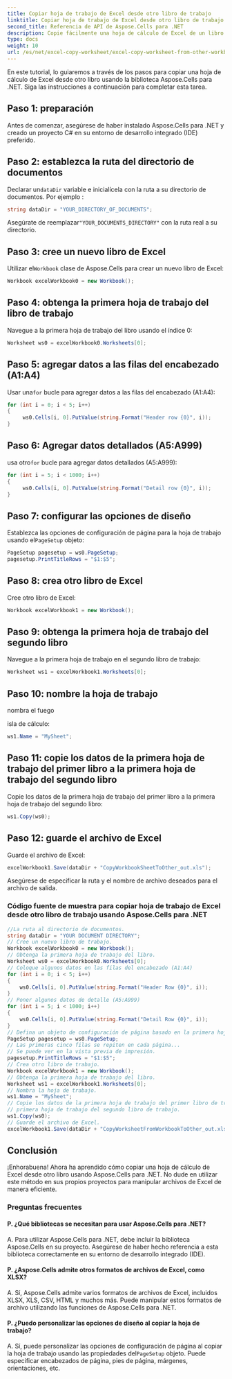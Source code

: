 ```yaml
---
title: Copiar hoja de trabajo de Excel desde otro libro de trabajo
linktitle: Copiar hoja de trabajo de Excel desde otro libro de trabajo
second_title: Referencia de API de Aspose.Cells para .NET
description: Copie fácilmente una hoja de cálculo de Excel de un libro a otro usando Aspose.Cells para .NET.
type: docs
weight: 10
url: /es/net/excel-copy-worksheet/excel-copy-worksheet-from-other-workbook/
---
```

En este tutorial, lo guiaremos a través de los pasos para copiar una hoja de cálculo de Excel desde otro libro usando la biblioteca Aspose.Cells para .NET. Siga las instrucciones a continuación para completar esta tarea.

## Paso 1: preparación

Antes de comenzar, asegúrese de haber instalado Aspose.Cells para .NET y creado un proyecto C# en su entorno de desarrollo integrado (IDE) preferido.

## Paso 2: establezca la ruta del directorio de documentos

 Declarar un`dataDir` variable e inicialícela con la ruta a su directorio de documentos. Por ejemplo :

```csharp
string dataDir = "YOUR_DIRECTORY_OF_DOCUMENTS";
```

 Asegúrate de reemplazar`"YOUR_DOCUMENTS_DIRECTORY"` con la ruta real a su directorio.

## Paso 3: cree un nuevo libro de Excel

 Utilizar el`Workbook` clase de Aspose.Cells para crear un nuevo libro de Excel:

```csharp
Workbook excelWorkbook0 = new Workbook();
```

## Paso 4: obtenga la primera hoja de trabajo del libro de trabajo

Navegue a la primera hoja de trabajo del libro usando el índice 0:

```csharp
Worksheet ws0 = excelWorkbook0.Worksheets[0];
```

## Paso 5: agregar datos a las filas del encabezado (A1:A4)

 Usar una`for` bucle para agregar datos a las filas del encabezado (A1:A4):

```csharp
for (int i = 0; i < 5; i++)
{
     ws0.Cells[i, 0].PutValue(string.Format("Header row {0}", i));
}
```

## Paso 6: Agregar datos detallados (A5:A999)

 usa otro`for` bucle para agregar datos detallados (A5:A999):

```csharp
for (int i = 5; i < 1000; i++)
{
     ws0.Cells[i, 0].PutValue(string.Format("Detail row {0}", i));
}
```

## Paso 7: configurar las opciones de diseño

 Establezca las opciones de configuración de página para la hoja de trabajo usando el`PageSetup` objeto:

```csharp
PageSetup pagesetup = ws0.PageSetup;
pagesetup.PrintTitleRows = "$1:$5";
```

## Paso 8: crea otro libro de Excel

Cree otro libro de Excel:

```csharp
Workbook excelWorkbook1 = new Workbook();
```

## Paso 9: obtenga la primera hoja de trabajo del segundo libro

Navegue a la primera hoja de trabajo en el segundo libro de trabajo:

```csharp
Worksheet ws1 = excelWorkbook1.Worksheets[0];
```

## Paso 10: nombre la hoja de trabajo

nombra el fuego

isla de cálculo:

```csharp
ws1.Name = "MySheet";
```

## Paso 11: copie los datos de la primera hoja de trabajo del primer libro a la primera hoja de trabajo del segundo libro

Copie los datos de la primera hoja de trabajo del primer libro a la primera hoja de trabajo del segundo libro:

```csharp
ws1.Copy(ws0);
```

## Paso 12: guarde el archivo de Excel

Guarde el archivo de Excel:

```csharp
excelWorkbook1.Save(dataDir + "CopyWorkbookSheetToOther_out.xls");
```

Asegúrese de especificar la ruta y el nombre de archivo deseados para el archivo de salida.

### Código fuente de muestra para copiar hoja de trabajo de Excel desde otro libro de trabajo usando Aspose.Cells para .NET 
```csharp
//La ruta al directorio de documentos.
string dataDir = "YOUR DOCUMENT DIRECTORY";
// Cree un nuevo libro de trabajo.
Workbook excelWorkbook0 = new Workbook();
// Obtenga la primera hoja de trabajo del libro.
Worksheet ws0 = excelWorkbook0.Worksheets[0];
// Coloque algunos datos en las filas del encabezado (A1:A4)
for (int i = 0; i < 5; i++)
{
	ws0.Cells[i, 0].PutValue(string.Format("Header Row {0}", i));
}
// Poner algunos datos de detalle (A5:A999)
for (int i = 5; i < 1000; i++)
{
	ws0.Cells[i, 0].PutValue(string.Format("Detail Row {0}", i));
}
// Defina un objeto de configuración de página basado en la primera hoja de trabajo.
PageSetup pagesetup = ws0.PageSetup;
// Las primeras cinco filas se repiten en cada página...
// Se puede ver en la vista previa de impresión.
pagesetup.PrintTitleRows = "$1:$5";
// Crea otro libro de trabajo.
Workbook excelWorkbook1 = new Workbook();
// Obtenga la primera hoja de trabajo del libro.
Worksheet ws1 = excelWorkbook1.Worksheets[0];
// Nombra la hoja de trabajo.
ws1.Name = "MySheet";
// Copie los datos de la primera hoja de trabajo del primer libro de trabajo en el
// primera hoja de trabajo del segundo libro de trabajo.
ws1.Copy(ws0);
// Guarde el archivo de Excel.
excelWorkbook1.Save(dataDir + "CopyWorksheetFromWorkbookToOther_out.xls");
```

## Conclusión

¡Enhorabuena! Ahora ha aprendido cómo copiar una hoja de cálculo de Excel desde otro libro usando Aspose.Cells para .NET. No dude en utilizar este método en sus propios proyectos para manipular archivos de Excel de manera eficiente.

### Preguntas frecuentes

#### P. ¿Qué bibliotecas se necesitan para usar Aspose.Cells para .NET?

A. Para utilizar Aspose.Cells para .NET, debe incluir la biblioteca Aspose.Cells en su proyecto. Asegúrese de haber hecho referencia a esta biblioteca correctamente en su entorno de desarrollo integrado (IDE).

#### P. ¿Aspose.Cells admite otros formatos de archivos de Excel, como XLSX?

A. Sí, Aspose.Cells admite varios formatos de archivos de Excel, incluidos XLSX, XLS, CSV, HTML y muchos más. Puede manipular estos formatos de archivo utilizando las funciones de Aspose.Cells para .NET.

#### P. ¿Puedo personalizar las opciones de diseño al copiar la hoja de trabajo?

A.  Sí, puede personalizar las opciones de configuración de página al copiar la hoja de trabajo usando las propiedades del`PageSetup` objeto. Puede especificar encabezados de página, pies de página, márgenes, orientaciones, etc.
